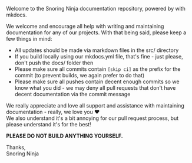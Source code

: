 Welcome to the Snoring Ninja documentation repository, powered by with mkdocs.  

We welcome and encourage all help with writing and maintaining documentation for any of our projects.  With that being said, please keep a few things in mind:

* All updates should be made via markdown files in the src/ directory
* If you build locally using our mkdocs.yml file, that's fine - just please, don't push the docs/ folder then
* Please make sure all commits contain ```[skip ci]``` as the prefix for the commit (to prevent builds, we again prefer to do that)
* Please make sure all pushes contain decent enough commits so we know what you did - we may deny all pull requests that don't have decent documentation via the commit message

We really appreciate and love all support and assistance with maintaining documentation - really, we love you :heart:  
We also understand it's a bit annoying for our pull request process, but please understand it's for the best!

**PLEASE DO NOT BUILD ANYTHING YOURSELF.**   

Thanks,  
Snoring Ninja
